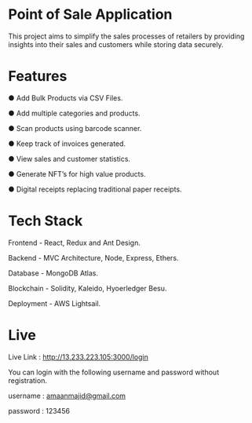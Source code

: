# Point of Sale Application

This project aims to simplify the sales processes of retailers by providing insights into their sales and customers while storing data securely.

# Features
● Add Bulk Products via CSV Files.

● Add multiple categories and products.

● Scan products using barcode scanner.

● Keep track of invoices generated.

● View sales and customer statistics.

● Generate NFT’s for high value products.

● Digital receipts replacing traditional paper receipts.
# Tech Stack
Frontend - React, Redux and Ant Design.

Backend - MVC Architecture, Node, Express, Ethers.

Database - MongoDB Atlas.

Blockchain - Solidity, Kaleido, Hyoerledger Besu.

Deployment - AWS Lightsail.

# Live
Live Link : http://13.233.223.105:3000/login

You can login with the following username and password without registration.

username : amaanmajid@gmail.com

password : 123456

